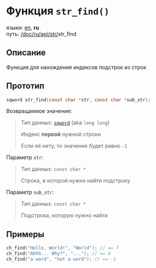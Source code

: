 # Функция `str_find()`

языки: [en](/doc/api/str/str_find.md), **ru**\
путь: [/](/README.md)[doc/](/doc/index.md)[ru/](/doc/ru/index.md)[api/](/doc/ru/api/index.md)[str/](/doc/ru/api/str/index.md)str_find

## Описание

Функция для нахождения индексов подстрок из строк

## Прототип

```c
sqword str_find(const char *str, const char *sub_str);
```

Возвращаемое значение:

> Тип данных: [`sqword`](/doc/ru/api/asm_types.md) (aka `long long`)
>
> Индекс **первой** нужной строки
>
> Если её нету, то значение будет равно `-1`

Параметр `str`:

> Тип данных: `const char *`
>
> Строка, в которой нужно найти подстроку

Параметр `sub_str`:

> Тип данных: `const char *`
>
> Подстрока, которую нужно найти

## Примеры

```c
ch_find("Hello, World!", "World"); // == 7
ch_find("Ahhh... Why?", "..."); // == 4
ch_find("a word", "not a word"); // == -1
```